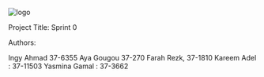 ![logo](https://thumb.ibb.co/e5V2vn/tut_logo.png)

Project Title:
Sprint 0

Authors:

Ingy Ahmad 37-6355
Aya Gougou  37-270
Farah Rezk, 37-1810
Kareem Adel : 37-11503
Yasmina Gamal : 37-3662

